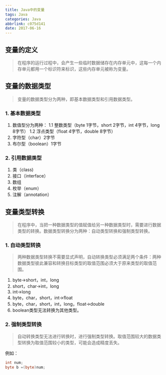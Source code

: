 ```yaml
---
title: Java中的变量
tags: Java
categories: Java
abbrlink: c075d141
date: 2017-06-16
---
```


## 变量的定义
> 在程序的运行过程中，会产生一些临时数据储存在内存单元中，这每一个内存单元都用一个标识符来标识，这些内存单元被称为变量。
## 变量的数据类型
> 变量的数据类型分为两种，即基本数据类型和引用数据类型。

### 1. 基本数据类型 ###
1. 数值型分为两种：
	1.1  整数类型（byte 1字节，short 2字节，int 4字节，long 8字节）
	1.2 浮点类型（float 4字节，double 8字节）
2. 字符型（char）2字节
3. 布尔型（boolean）1字节

### 2. 引用数据类型 ###
1. 类（class)
2. 接口（interface）
3. 数组
4. 枚举（enum）
5. 注解（annotation）

## 变量类型转换 ##
> 在程序中，当把一种数据类型的值赋值给另一种数据类型时，需要进行数据类型的转换。数据类型转换分为两种：自动类型转换和强制类型转换。

### 1. 自动类型转换 ###
> 两种数据类型转换不需要显式声明，自动转换类型必须满足两个条件：两种数据类型彼此兼容和转换目标类型的取值范围必须大于原来类型的取值范围。
1. byte→short，int，long
2. short，char→int，long
3. int→long
4. byte，char，short，int→float
5. byte，char，short，int，long，float→double
6. boolean类型无法转换为其他类型。


### 2. 强制类型转换 ###
> 自动转换类型无法进行转换时，进行强制类型转换。取值范围较大的数据类型转换为取值范围较小的类型，可能会造成精度丢失。

例如：
```java
int num;
byte b =(byte)num;
```

